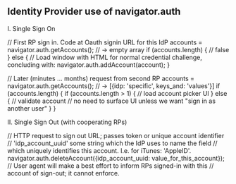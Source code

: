 Identity Provider use of navigator.auth
---------------------------------------

I. Single Sign On

  // First RP sign in. Code at Oauth signin URL for this IdP
  accounts = navigator.auth.getAccounts(); // -> empty array
  if (accounts.length) { // false
  } else {
    // Load window with HTML for normal credential challenge, concluding with:
    navigator.auth.addAccount(account);
  }

  // Later (minutes ... months) request from second RP
  accounts = navigator.auth.getAccounts();
  // -> [{idp: 'specific', keys_and: 'values'}]
  if (accounts.length) {
    if (accounts.length > 1) {
      // load account picker UI
    } else {
      // validate account
      // no need to surface UI unless we want "sign in as another user"
    }
  }

II. Single Sign Out (with cooperating RPs)

  // HTTP request to sign out URL; passes token or unique account identifier
  // 'idp_account_uuid' some string which the IdP uses to name the field
  // which uniquely identifies this account. I.e. for iTunes: 'AppleID'.
  navigator.auth.deleteAccount({idp_account_uuid: value_for_this_account});
  // User agent will make a best effort to inform RPs signed-in with this
  // account of sign-out; it cannot enforce.